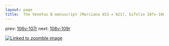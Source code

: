 ```yaml
---
layout: page
title:  The Venetus B manuscript (Marciana 453 = 821), bifolio 107v-108r
---
```


prev: [106v-107r](../106v-107r/) next: [108v-109r](../108v-109r/)



[![Linked to zoomble image](http://www.homermultitext.org/iipsrv?IIIF=/project/homer/pyramidal/deepzoom/hmt/vbbifolio/v1/vb_107v_108r.tif/full/2000,/0/default.jpg)](http://www.homermultitext.org/ict2/?urn=urn:cite2:hmt:vbbifolio.v1:vb_107v_108r)

